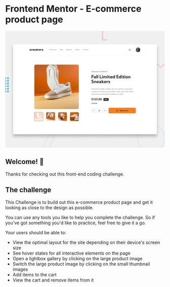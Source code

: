 # Frontend Mentor - E-commerce product page

![Design preview for the E-commerce product page coding challenge](/public/design/desktop-preview.jpg)

## Welcome! 👋

Thanks for checking out this front-end coding challenge.

## The challenge

This Challenge is to build out this e-commerce product page and get it looking as close to the design as possible.

You can use any tools you like to help you complete the challenge. So if you've got something you'd like to practice, feel free to give it a go.

Your users should be able to:

- View the optimal layout for the site depending on their device's screen size
- See hover states for all interactive elements on the page
- Open a lightbox gallery by clicking on the large product image
- Switch the large product image by clicking on the small thumbnail images
- Add items to the cart
- View the cart and remove items from it

